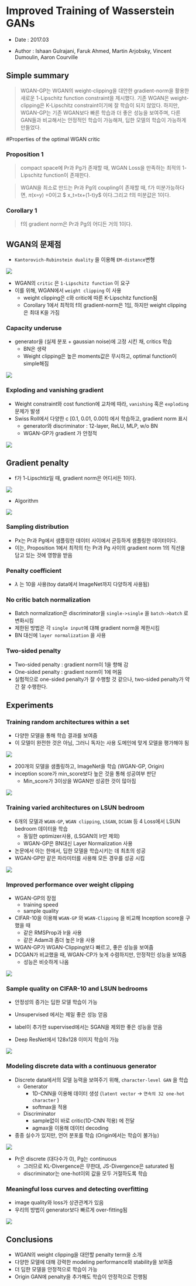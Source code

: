 # Improved Training of Wasserstein GANs

- Date : 2017.03

- Author : Ishaan Gulrajani, Faruk Ahmed, Martin Arjobsky, Vincent Dumoulin, Aaron Courville



## Simple summary

>WGAN-GP는 WGAN의 weight-clipping을 대안한  gradient-norm을 활용한 새로운 1-Lipschitz function constraint을 제시했다. 기존 WGAN은 weight-clipping은 K-Lipschitz constraint이기에 잘 학습이 되지 않았다. 하지만, WGAN-GP는 기존 WGAN보다 빠른 학습과 더 좋은 성능을 보여주며, 다른 GAN들과 비교해서는 안정적인 학습이 가능해져, 딥한 모델의 학습이 가능하게 만들었다.



#Properties of the optimal WGAN critic

### Proposition 1

> compact space에 Pr과 Pg가 존재할 때, WGAN Loss을 만족하는 최적의 1-Lipschitz function이 존재한다.

>WGAN을 최소로 만드는 Pr과 Pg의 coupling이 존재할 때, f가 미분가능하다면, $\pi$(x=y) =0이고 $			x_t=tx+(1-t)y$ 이다.그리고 f의 미분값은 1이다.



### Corollary 1

> f의 gradient norm은 Pr과 Pg의 어디든 거의 1이다.



## WGAN의 문제점

- `Kantorovich-Rubinstein duality` 을 이용해 `EM-distance`변형

![](../../images/wgangp_0.png)

- WGAN의 `critic` 은 `1-Lipschitz function` 이 요구
- 이를 위해, WGAN에서 `weight clipping` 이 사용
  - weight clipping은 c와 critic에 따른 K-Lipschitz function됨
  - Corollary 1에서 최적의 f의 gradient-norm은 1임, 하지만 weight clipping은 최대 K을 가짐



### Capacity underuse

- generator을 (실제 분포 + gaussian noise)에 고정 시킨 채, critics 학습 
  - BN은 생략
  - Weight clipping은 높은 moments값은 무시하고, optimal function이 simple해짐

![](../../images/wgangp_1.png)



### Exploding and vanishing gradient

- Weight constraint와 cost function에 교차에 따라, `vanishing` 혹은 `exploding` 문제가 발생
- Swiss Roll에서 다양한 c [0.1, 0.01, 0.001] 에서 학습하고, gradient norm 표시
  - generator와 discriminator : 12-layer, ReLU, MLP, w/o BN
  - WGAN-GP가 gradient 가 안정적

![](../../images/wgangp_2.png)



## Gradient penalty

- f가 1-Lipschtiz일 때, gradient norm은 어디서든 1이다.

 ![](../../images/wgangp_4.png)

- Algorithm

![](../../images/wgangp_3.png)



### Sampling distribution

- Px는 Pr과 Pg에서 샘플링한 데이터 사이에서 균등하게 샘플링한 데이터이다.
- 이는, Proposition 1에서 최적의 f는 Pr과 Pg 사이의 gradient norm 1의 직선을 담고 있는 것에 영향을 받음





### Penalty coefficient

- $\lambda$ 는 10을 사용(toy data에서 ImageNet까지 다양하게 사용됨)



### No critic batch normalization

- Batch normalization은 discriminator을 `single->single` 을 `batch->batch` 로 변화시킴
- 제한된 방법은 각 `single input`에 대해 gradient norm을 제한시킴
- BN 대신에 `layer normalization` 을 사용



### Two-sided penalty

- Two-sided penalty : gradient norm이 1을 향해 감
- One-sided penalty : gradient norm이 1에 머뭄
- 실험적으로 one-sided penalty가 잘 수행할 것 같으나, two-sided penalty가 약간 잘 수행한다.



## Experiments

### Training random architectures within a set

- 다양한 모델을 통해 학습 결과를 보여줌
- 이 모델이 완전한 것은 아님, 그러니 독자는 사용 도메인에 맞게 모델을 평가해야 됨

![](../../images/wgangp_5.png)



- 200개의 모델을 샘플링하고, ImageNet을 학습 (WGAN-GP, Origin)
- inception score가 min_score보다 높은 것을 통해 성공여부 판단
  - Min_score가 3이상을 WGAN만 성공한 것이 많아짐

![](../../images/wgangp_6.png)



### Training varied architectures on LSUN bedroom

- 6개의 모델과 `WGAN-GP`, `WGAN clipping`, `LSGAN`, `DCGAN` 등 4 Loss에서 LSUN bedroom 데이터을 학습
  - 동일한 optimizer사용, (LSGAN의 lr만 제외)
  - WGAN-GP은 BN대신 Layer Normalization 사용
- 논문에서 아는 한에서, 딥한 모델을 학습시키는 데 최초의 성공
- WGAN-GP만 같은 파라미터를 사용해 모든 경우를 성공 시킴

![](../../images/wgangp_7.png)



### Improved performance over weight clipping

- WGAN-GP의 장점 
  - training speed
  - sample quality
- CIFAR-10을 이용해 `WGAN-GP` 와 `WGAN-Clipping` 을 비교해 Inception score을 구했을 때
  - 같은 RMSProp과 lr을 사용
  - 같은 Adam과 좀더 높은 lr을 사용
- WGAN-GP가 WGAN-Clipping보다 빠르고, 좋은 성능을 보여줌
- DCGAN가 비교했을 때, WGAN-CP가 늦게 수렴하지만, 안정적인 성능을 보여줌
  - 성능은 비슷하게 나옴

![](../../images/wgangp_8.png)



### Sample quality on CIFAR-10 and LSUN bedrooms

- 안정성의 증가는 딥한 모델 학습이 가능

- Unsupervised 에서는 제일 좋은 성능 얻음
- label이 추가한 supervised에서는 SGAN을 제외한 좋은 성능을 얻음
- Deep ResNet에서 128x128 이미지 학습이 가능

![](../../images/wgangp_9.png)



### Modeling discrete data with a continuous generator

- Discrete data에서의 모델 능력을 보여주기 위해, `character-level GAN` 을 학습
  - Generator
    - 1D-CNN을 이용해 데이터 생성 (`latent vector` -> `연속의 32 one-hot character` )
    - softmax을 적용
  - Discriminator
    - sample없이 바로 critic(1D-CNN 적용) 에 전달
    - agmax을 이용해 데이터 decoding
- 종종 실수가 있지만, 언어 분포를 학습 (Origin에서는 학습이 불가능)

 ![](../../images/wgangp_11.png)

- Pr은 discrete (대다수가 0), Pg는 continuous
  - 그러므로 KL-Divergence은 무한대, JS-Divergence은 saturated 됨
  - discriminator는 one-hot이외 값을 모두 거절하도록 학습



### Meaningful loss curves and detecting overfitting

- image quality와 loss가 상관관계가 있음
- 우리의 방법이 generator보다 빠르게 over-fitting됨

![](../../images/wgangp_12.png)



## Conclusions

- WGAN의 weight clipping을 대안할 penalty term을 소개
- 다양한 모델에 대해 강력한 modeling performance와 stability을 보여줌
- 더 딥한 모델을 안정적으로 학습이 가능
- Origin GAN에 penalty을 추가해도 학습이 안정적으로 진행됨